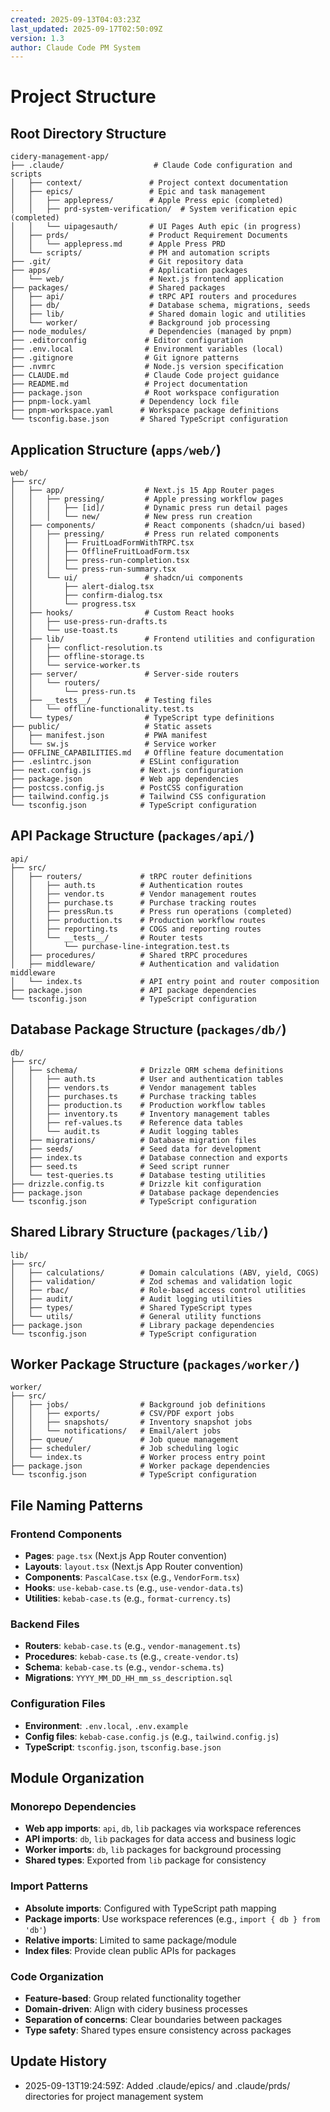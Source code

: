 ```yaml
---
created: 2025-09-13T04:03:23Z
last_updated: 2025-09-17T02:50:09Z
version: 1.3
author: Claude Code PM System
---
```


# Project Structure

## Root Directory Structure

```
cidery-management-app/
├── .claude/                    # Claude Code configuration and scripts
│   ├── context/               # Project context documentation
│   ├── epics/                 # Epic and task management
│   │   ├── applepress/        # Apple Press epic (completed)
│   │   ├── prd-system-verification/  # System verification epic (completed)
│   │   └── uipagesauth/       # UI Pages Auth epic (in progress)
│   ├── prds/                  # Product Requirement Documents
│   │   └── applepress.md      # Apple Press PRD
│   └── scripts/               # PM and automation scripts
├── .git/                      # Git repository data
├── apps/                      # Application packages
│   └── web/                   # Next.js frontend application
├── packages/                  # Shared packages
│   ├── api/                   # tRPC API routers and procedures
│   ├── db/                    # Database schema, migrations, seeds
│   ├── lib/                   # Shared domain logic and utilities
│   └── worker/                # Background job processing
├── node_modules/              # Dependencies (managed by pnpm)
├── .editorconfig             # Editor configuration
├── .env.local                # Environment variables (local)
├── .gitignore                # Git ignore patterns
├── .nvmrc                    # Node.js version specification
├── CLAUDE.md                 # Claude Code project guidance
├── README.md                 # Project documentation
├── package.json              # Root workspace configuration
├── pnpm-lock.yaml           # Dependency lock file
├── pnpm-workspace.yaml      # Workspace package definitions
└── tsconfig.base.json       # Shared TypeScript configuration
```

## Application Structure (`apps/web/`)

```
web/
├── src/
│   ├── app/                  # Next.js 15 App Router pages
│   │   ├── pressing/         # Apple pressing workflow pages
│   │   │   ├── [id]/         # Dynamic press run detail pages
│   │   │   └── new/          # New press run creation
│   ├── components/           # React components (shadcn/ui based)
│   │   ├── pressing/         # Press run related components
│   │   │   ├── FruitLoadFormWithTRPC.tsx
│   │   │   ├── OfflineFruitLoadForm.tsx
│   │   │   ├── press-run-completion.tsx
│   │   │   └── press-run-summary.tsx
│   │   └── ui/               # shadcn/ui components
│   │       ├── alert-dialog.tsx
│   │       ├── confirm-dialog.tsx
│   │       └── progress.tsx
│   ├── hooks/                # Custom React hooks
│   │   ├── use-press-run-drafts.ts
│   │   └── use-toast.ts
│   ├── lib/                  # Frontend utilities and configuration
│   │   ├── conflict-resolution.ts
│   │   ├── offline-storage.ts
│   │   └── service-worker.ts
│   ├── server/               # Server-side routers
│   │   └── routers/
│   │       └── press-run.ts
│   ├── __tests__/            # Testing files
│   │   └── offline-functionality.test.ts
│   └── types/                # TypeScript type definitions
├── public/                   # Static assets
│   ├── manifest.json         # PWA manifest
│   └── sw.js                 # Service worker
├── OFFLINE_CAPABILITIES.md   # Offline feature documentation
├── .eslintrc.json           # ESLint configuration
├── next.config.js           # Next.js configuration
├── package.json             # Web app dependencies
├── postcss.config.js        # PostCSS configuration
├── tailwind.config.js       # Tailwind CSS configuration
└── tsconfig.json            # TypeScript configuration
```

## API Package Structure (`packages/api/`)

```
api/
├── src/
│   ├── routers/             # tRPC router definitions
│   │   ├── auth.ts          # Authentication routes
│   │   ├── vendor.ts        # Vendor management routes
│   │   ├── purchase.ts      # Purchase tracking routes
│   │   ├── pressRun.ts      # Press run operations (completed)
│   │   ├── production.ts    # Production workflow routes
│   │   ├── reporting.ts     # COGS and reporting routes
│   │   └── __tests__/       # Router tests
│   │       └── purchase-line-integration.test.ts
│   ├── procedures/          # Shared tRPC procedures
│   ├── middleware/          # Authentication and validation middleware
│   └── index.ts             # API entry point and router composition
├── package.json             # API package dependencies
└── tsconfig.json            # TypeScript configuration
```

## Database Package Structure (`packages/db/`)

```
db/
├── src/
│   ├── schema/              # Drizzle ORM schema definitions
│   │   ├── auth.ts          # User and authentication tables
│   │   ├── vendors.ts       # Vendor management tables
│   │   ├── purchases.ts     # Purchase tracking tables
│   │   ├── production.ts    # Production workflow tables
│   │   ├── inventory.ts     # Inventory management tables
│   │   ├── ref-values.ts    # Reference data tables
│   │   └── audit.ts         # Audit logging tables
│   ├── migrations/          # Database migration files
│   ├── seeds/               # Seed data for development
│   ├── index.ts             # Database connection and exports
│   ├── seed.ts              # Seed script runner
│   └── test-queries.ts      # Database testing utilities
├── drizzle.config.ts        # Drizzle kit configuration
├── package.json             # Database package dependencies
└── tsconfig.json            # TypeScript configuration
```

## Shared Library Structure (`packages/lib/`)

```
lib/
├── src/
│   ├── calculations/        # Domain calculations (ABV, yield, COGS)
│   ├── validation/          # Zod schemas and validation logic
│   ├── rbac/                # Role-based access control utilities
│   ├── audit/               # Audit logging utilities
│   ├── types/               # Shared TypeScript types
│   └── utils/               # General utility functions
├── package.json             # Library package dependencies
└── tsconfig.json            # TypeScript configuration
```

## Worker Package Structure (`packages/worker/`)

```
worker/
├── src/
│   ├── jobs/                # Background job definitions
│   │   ├── exports/         # CSV/PDF export jobs
│   │   ├── snapshots/       # Inventory snapshot jobs
│   │   └── notifications/   # Email/alert jobs
│   ├── queue/               # Job queue management
│   ├── scheduler/           # Job scheduling logic
│   └── index.ts             # Worker process entry point
├── package.json             # Worker package dependencies
└── tsconfig.json            # TypeScript configuration
```

## File Naming Patterns

### Frontend Components
- **Pages**: `page.tsx` (Next.js App Router convention)
- **Layouts**: `layout.tsx` (Next.js App Router convention)
- **Components**: `PascalCase.tsx` (e.g., `VendorForm.tsx`)
- **Hooks**: `use-kebab-case.ts` (e.g., `use-vendor-data.ts`)
- **Utilities**: `kebab-case.ts` (e.g., `format-currency.ts`)

### Backend Files
- **Routers**: `kebab-case.ts` (e.g., `vendor-management.ts`)
- **Procedures**: `kebab-case.ts` (e.g., `create-vendor.ts`)
- **Schema**: `kebab-case.ts` (e.g., `vendor-schema.ts`)
- **Migrations**: `YYYY_MM_DD_HH_mm_ss_description.sql`

### Configuration Files
- **Environment**: `.env.local`, `.env.example`
- **Config files**: `kebab-case.config.js` (e.g., `tailwind.config.js`)
- **TypeScript**: `tsconfig.json`, `tsconfig.base.json`

## Module Organization

### Monorepo Dependencies
- **Web app imports**: `api`, `db`, `lib` packages via workspace references
- **API imports**: `db`, `lib` packages for data access and business logic
- **Worker imports**: `db`, `lib` packages for background processing
- **Shared types**: Exported from `lib` package for consistency

### Import Patterns
- **Absolute imports**: Configured with TypeScript path mapping
- **Package imports**: Use workspace references (e.g., `import { db } from 'db'`)
- **Relative imports**: Limited to same package/module
- **Index files**: Provide clean public APIs for packages

### Code Organization
- **Feature-based**: Group related functionality together
- **Domain-driven**: Align with cidery business processes
- **Separation of concerns**: Clear boundaries between packages
- **Type safety**: Shared types ensure consistency across packages

## Update History

- 2025-09-13T19:24:59Z: Added .claude/epics/ and .claude/prds/ directories for project management system